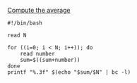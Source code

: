 [Compute the average](https://www.hackerrank.com/challenges/bash-tutorials---compute-the-average/problem?isFullScreen=true)

```
#!/bin/bash

read N 

for ((i=0; i < N; i++)); do
    read number
    sum=$((sum+number))
done
printf "%.3f" $(echo "$sum/$N" | bc -l)

```
